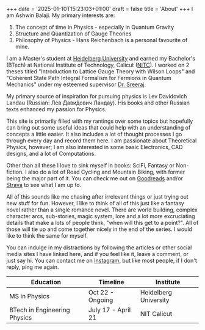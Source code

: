 +++
date = '2025-01-10T15:23:03+01:00'
draft = false
title = 'About'
+++
I am Ashwin Balaji. My primary interests are:
1. The concept of time in Physics - especially in Quantum Gravity
1. Structure and Quantization of Gauge Theories
1. Philosophy of Physics - Hans Reichenbach is a personal favourite of mine.

I am a Master's student at [Heidelberg University](https://www.physik.uni-heidelberg.de/?lang=en) and earned my Bachelor's (BTech) at National Institute of Technology, Calicut ([NITC](https://depcent.nitc.ac.in/physics/)). I worked on 2 theses titled "Introduction to Lattice Gauge Theory with Wilson Loops" and "Coherent State Path Integral Formalism for Fermions in Quantum Mechanics" under my esteemed supervisor [Dr. Sreeraj](https://nitc.ac.in/department/physics/faculty-and-staff/faculty/3a45fbe4-3831-4589-bfdc-27d07d5dfa49).

My primary source of inspiration for pursuing physics is Lev Davidovich Landau (Russian: Лев Дави́дович Ланда́у). His books and other Russian texts enhanced my passion for Physics.

This site is primarily filled with my rantings over some topics but hopefully can bring out some useful ideas that could help with an understanding of concepts a little easier. It also includes a lot of thought processes I go through every day and record them here. I am passionate about Theoretical Physics, however; I am also interested in some basic Electronics, CAD designs, and a lot of Computations.

Other than all these I love to sink myself in books: SciFi, Fantasy or Non-fiction. I also do a lot of Road Cycling and Mountain Biking, with former being the major part of it. You can check me out on [Goodreads](https://www.goodreads.com/ashwinbalaji) and/or [Strava](https://www.strava.com/athletes/ashwinbalaji) to see what I am up to.

All of this sounds like me chasing after irrelevant things or just trying out new stuff for fun. However, I like to think of all of this just like a fantasy novel rather than a single romance novel. There are world building, complex character arcs, sub-stories, magic system, lore and a lot more excruciating details that make a lots of people think, "when will this get to a point?". All of those will tie up and come together nicely in the end of the series. I would like to think the same for myself.

You can indulge in my distractions by following the articles or other social media sites I have linked here, and if you feel like it, leave a comment, or just say hi. You can contact me on [Instagram](https://www.instagram.com/ashwinbalaji00/), but like most people, if I don't reply, ping me again.

| Education                    | Timeline           | Institute             |
|------------------------------|--------------------|-----------------------|
| MS in Physics                | Oct 22 - Ongoing   | Heidelberg University |
| BTech in Engineering Physics | July 17 - April 21 | NIT Calicut           |